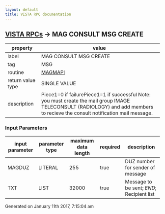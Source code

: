 ```yaml
---
layout: default
title: VISTA RPC documentation
---
```




## [VISTA RPCs](TableOfContent.md) &#8594; MAG CONSULT MSG CREATE 

 property | value 
--- | --- 
 label | MAG CONSULT MSG CREATE
 tag | MSG
 routine | [MAGMAPI](http://code.osehra.org/dox/Routine_MAGMAPI_source.html)
 return value type | SINGLE VALUE
 description | Piece1=0 if failurePiece1=1 if successful  Note: you must create the mail group IMAGE TELECONSULT (RADIOLOGY) and      add members to recieve the consult notification mail message.

### Input Parameters

| input parameter | parameter type | maximum data length | required | description | 
| --- | --- | --- | --- | --- | 
| MAGDUZ | LITERAL | 255 | true | DUZ number for sender of message | 
| TXT | LIST | 32000 | true | Message to be sent; $END$; Recipient list | 




 Generated on January 11th 2017, 7:15:04 am